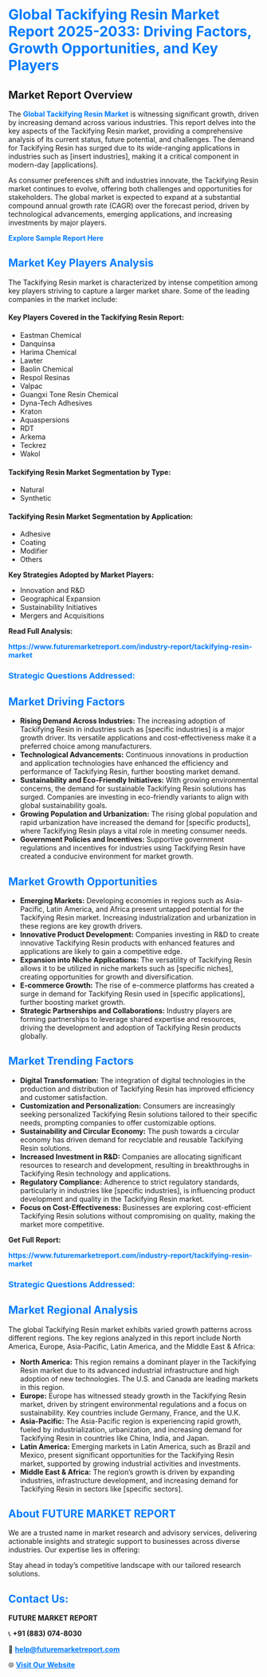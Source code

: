 <h1 style="color: #007BFF;">Global Tackifying Resin Market Report 2025-2033: Driving Factors, Growth Opportunities, and Key Players</h1>

<section id="overview">
<h2>Market Report Overview</h2>
<p>The <a href="https://www.futuremarketreport.com/industry-report/tackifying-resin-market" style="color: #007BFF; text-decoration: none;"><strong>Global Tackifying Resin Market</strong></a> is witnessing significant growth, driven by increasing demand across various industries. This report delves into the key aspects of the Tackifying Resin market, providing a comprehensive analysis of its current status, future potential, and challenges. The demand for Tackifying Resin has surged due to its wide-ranging applications in industries such as [insert industries], making it a critical component in modern-day [applications].</p>
<p>As consumer preferences shift and industries innovate, the Tackifying Resin market continues to evolve, offering both challenges and opportunities for stakeholders. The global market is expected to expand at a substantial compound annual growth rate (CAGR) over the forecast period, driven by technological advancements, emerging applications, and increasing investments by major players.</p>
</section>

<section id="overview">
<p><a href="https://www.futuremarketreport.com/request-sample/reportId=114351" style="color: #007BFF; text-decoration: none;"><strong>Explore Sample Report Here</strong></a></p>
</section>

<section id="key-players">
<h2 style="color: #007BFF;">Market Key Players Analysis</h2>
<p>The Tackifying Resin market is characterized by intense competition among key players striving to capture a larger market share. Some of the leading companies in the market include:</p>
<h4>Key Players Covered in the Tackifying Resin Report:</h4>
<ul><li>Eastman Chemical</li><li>Danquinsa</li><li>Harima Chemical</li><li>Lawter</li><li>Baolin Chemical</li><li>Respol Resinas</li><li>Valpac</li><li>Guangxi Tone Resin Chemical</li><li>Dyna-Tech Adhesives</li><li>Kraton</li><li>Aquaspersions</li><li>RDT</li><li>Arkema</li><li>Teckrez</li><li>Wakol</li></ul>
<h4>Tackifying Resin Market Segmentation by Type:</h4>
<ul><li>Natural</li><li>Synthetic</li></ul>

<h4>Tackifying Resin Market Segmentation by Application:</h4>
<ul><li>Adhesive</li><li>Coating</li><li>Modifier</li><li>Others</li></ul>
<p><strong>Key Strategies Adopted by Market Players:</strong></p>
<ul>
<li>Innovation and R&D</li>
<li>Geographical Expansion</li>
<li>Sustainability Initiatives</li>
<li>Mergers and Acquisitions</li>
</ul>
</section>

<section>
<p><strong>Read Full Analysis: </strong></p><a href="https://www.futuremarketreport.com/industry-report/tackifying-resin-market" style="color: #007BFF; text-decoration: none;"><strong>https://www.futuremarketreport.com/industry-report/tackifying-resin-market</strong></a>
<h3 style="color: #007BFF;">Strategic Questions Addressed:</h3>
</section>

<section id="driving-factors">
<h2 style="color: #007BFF;">Market Driving Factors</h2>
<ul>
<li><strong>Rising Demand Across Industries:</strong> The increasing adoption of Tackifying Resin in industries such as [specific industries] is a major growth driver. Its versatile applications and cost-effectiveness make it a preferred choice among manufacturers.</li>
<li><strong>Technological Advancements:</strong> Continuous innovations in production and application technologies have enhanced the efficiency and performance of Tackifying Resin, further boosting market demand.</li>
<li><strong>Sustainability and Eco-Friendly Initiatives:</strong> With growing environmental concerns, the demand for sustainable Tackifying Resin solutions has surged. Companies are investing in eco-friendly variants to align with global sustainability goals.</li>
<li><strong>Growing Population and Urbanization:</strong> The rising global population and rapid urbanization have increased the demand for [specific products], where Tackifying Resin plays a vital role in meeting consumer needs.</li>
<li><strong>Government Policies and Incentives:</strong> Supportive government regulations and incentives for industries using Tackifying Resin have created a conducive environment for market growth.</li>
</ul>
</section>

<section id="growth-opportunities">
<h2 style="color: #007BFF;">Market Growth Opportunities</h2>
<ul>
<li><strong>Emerging Markets:</strong> Developing economies in regions such as Asia-Pacific, Latin America, and Africa present untapped potential for the Tackifying Resin market. Increasing industrialization and urbanization in these regions are key growth drivers.</li>
<li><strong>Innovative Product Development:</strong> Companies investing in R&D to create innovative Tackifying Resin products with enhanced features and applications are likely to gain a competitive edge.</li>
<li><strong>Expansion into Niche Applications:</strong> The versatility of Tackifying Resin allows it to be utilized in niche markets such as [specific niches], creating opportunities for growth and diversification.</li>
<li><strong>E-commerce Growth:</strong> The rise of e-commerce platforms has created a surge in demand for Tackifying Resin used in [specific applications], further boosting market growth.</li>
<li><strong>Strategic Partnerships and Collaborations:</strong> Industry players are forming partnerships to leverage shared expertise and resources, driving the development and adoption of Tackifying Resin products globally.</li>
</ul>
</section>

<section id="trending-factors">
<h2 style="color: #007BFF;">Market Trending Factors</h2>
<ul>
<li><strong>Digital Transformation:</strong> The integration of digital technologies in the production and distribution of Tackifying Resin has improved efficiency and customer satisfaction.</li>
<li><strong>Customization and Personalization:</strong> Consumers are increasingly seeking personalized Tackifying Resin solutions tailored to their specific needs, prompting companies to offer customizable options.</li>
<li><strong>Sustainability and Circular Economy:</strong> The push towards a circular economy has driven demand for recyclable and reusable Tackifying Resin solutions.</li>
<li><strong>Increased Investment in R&D:</strong> Companies are allocating significant resources to research and development, resulting in breakthroughs in Tackifying Resin technology and applications.</li>
<li><strong>Regulatory Compliance:</strong> Adherence to strict regulatory standards, particularly in industries like [specific industries], is influencing product development and quality in the Tackifying Resin market.</li>
<li><strong>Focus on Cost-Effectiveness:</strong> Businesses are exploring cost-efficient Tackifying Resin solutions without compromising on quality, making the market more competitive.</li>
</ul>
</section>

<section>
<p><strong>Get Full Report: </strong></p><a href="https://www.futuremarketreport.com/industry-report/tackifying-resin-market" style="color: #007BFF; text-decoration: none;"><strong>https://www.futuremarketreport.com/industry-report/tackifying-resin-market</strong></a>
<h3 style="color: #007BFF;">Strategic Questions Addressed:</h3>
</section>


<section id="regional-analysis">
<h2 style="color: #007BFF;">Market Regional Analysis</h2>
<p>The global Tackifying Resin market exhibits varied growth patterns across different regions. The key regions analyzed in this report include North America, Europe, Asia-Pacific, Latin America, and the Middle East & Africa:</p>
<ul>
<li><strong>North America:</strong> This region remains a dominant player in the Tackifying Resin market due to its advanced industrial infrastructure and high adoption of new technologies. The U.S. and Canada are leading markets in this region.</li>
<li><strong>Europe:</strong> Europe has witnessed steady growth in the Tackifying Resin market, driven by stringent environmental regulations and a focus on sustainability. Key countries include Germany, France, and the U.K.</li>
<li><strong>Asia-Pacific:</strong> The Asia-Pacific region is experiencing rapid growth, fueled by industrialization, urbanization, and increasing demand for Tackifying Resin in countries like China, India, and Japan.</li>
<li><strong>Latin America:</strong> Emerging markets in Latin America, such as Brazil and Mexico, present significant opportunities for the Tackifying Resin market, supported by growing industrial activities and investments.</li>
<li><strong>Middle East & Africa:</strong> The region’s growth is driven by expanding industries, infrastructure development, and increasing demand for Tackifying Resin in sectors like [specific sectors].</li>
</ul>
</section>

<footer>
<h2 style="color: #007BFF;">About FUTURE MARKET REPORT</h2>
<p>We are a trusted name in market research and advisory services, delivering actionable insights and strategic support to businesses across diverse industries. Our expertise lies in offering:</p>

<p>Stay ahead in today’s competitive landscape with our tailored research solutions.</p>

<h2 style="color: #007BFF;">Contact Us:</h2>
<p><strong>FUTURE MARKET REPORT</strong></p>
<p>📞 <strong>+91 (883) 074-8030</strong></p>
<p>📧 <strong><a href="mailto:help@futuremarketreport.com" style="color: #007BFF;">help@futuremarketreport.com</a></strong></p>
<p>🌐 <strong><a href="https://www.futuremarketreport.com/" style="color: #007BFF;">Visit Our Website</a></strong></p>
</footer>